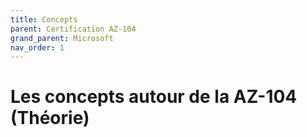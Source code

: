 ```yaml
---
title: Concepts
parent: Certification AZ-104
grand_parent: Microsoft
nav_order: 1
---
```


# Les concepts autour de la AZ-104 (Théorie)

